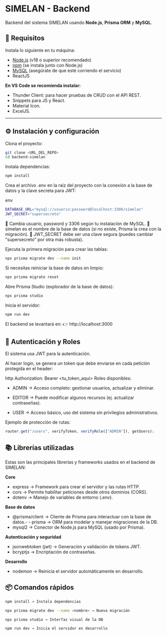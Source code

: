 # SIMELAN - Backend

Backend del sistema SIMELAN usando **Node.js**, **Prisma ORM** y **MySQL**.

## 🔧 Requisitos

Instala lo siguiente en tu máquina:

- [Node.js](https://nodejs.org/) (v18 o superior recomendado)
- [npm](https://www.npmjs.com/) (se instala junto con Node.js)
- [MySQL](https://dev.mysql.com/downloads/) (asegúrate de que esté corriendo el servicio)
- ReactJS

**En VS Code se recomienda instalar:**
- Thunder Client: para hacer pruebas de CRUD con el API REST.
- Snippets para JS y React.
- Material Icon.
- ExcelJS.

---

## ⚙️ Instalación y configuración

Clona el proyecto:

```bash
git clone <URL_DEL_REPO>
cd backend-simelan
```
Instala dependencias:

```bash
npm install
```
Crea el archivo .env en la raíz del proyecto con la conexión a la base de datos y la clave secreta para JWT:

env
```bash
DATABASE_URL="mysql://usuario:password@localhost:3306/simelan"
JWT_SECRET="supersecreto"
```
🔹 Cambia usuario, password y 3306 según tu instalación de MySQL.
🔹 simelan es el nombre de la base de datos (si no existe, Prisma la crea con la migración).
🔹 JWT_SECRET debe ser una clave segura (puedes cambiar "supersecreto" por otra más robusta).

Ejecuta la primera migración para crear las tablas:

```bash
npx prisma migrate dev --name init
```
Si necesitas reiniciar la base de datos en limpio:

```bash
npx prisma migrate reset
```
Abre Prisma Studio (explorador de la base de datos):

```bash
npx prisma studio
```
Inicia el servidor:

```bash
npm run dev
```
El backend se levantará en:
👉 http://localhost:3000

## 🔐 Autenticación y Roles
El sistema usa JWT para la autenticación.

Al hacer login, se genera un token que debe enviarse en cada petición protegida en el header:

http
Authorization: Bearer <tu_token_aqui>
Roles disponibles:
- ADMIN → Acceso completo: gestionar usuarios, actualizar y eliminar.

- EDITOR → Puede modificar algunos recursos (ej. actualizar contraseñas).

- USER → Acceso básico, uso del sistema sin privilegios administrativos.

Ejemplo de protección de rutas:

```js
router.get("/users", verifyToken, verifyRole(["ADMIN"]), getUsers);
```
## 📚 Librerías utilizadas
Estas son las principales librerías y frameworks usados en el backend de SIMELAN:

**Core**
- express → Framework para crear el servidor y las rutas HTTP.
- cors → Permite habilitar peticiones desde otros dominios (CORS).
- dotenv → Manejo de variables de entorno (.env).

**Base de datos**
- @prisma/client → Cliente de Prisma para interactuar con la base de datos.-  - prisma → ORM para modelar y manejar migraciones de la DB.
- mysql2 → Conector de Node.js para MySQL (usado por Prisma).

**Autenticación y seguridad**
- jsonwebtoken (jwt) → Generación y validación de tokens JWT.
- bcryptjs → Encriptación de contraseñas.

**Desarrollo**
- nodemon → Reinicia el servidor automáticamente en desarrollo.

## 📦 Comandos rápidos
```bash
npm install → Instala dependencias

npx prisma migrate dev --name <nombre> → Nueva migración

npx prisma studio → Interfaz visual de la DB

npm run dev → Inicia el servidor en desarrollo
```